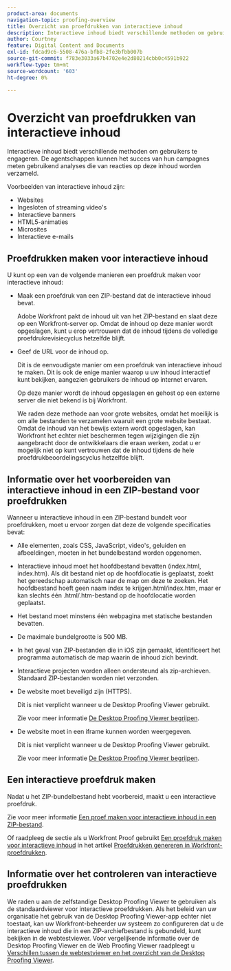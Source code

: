 ```yaml
---
product-area: documents
navigation-topic: proofing-overview
title: Overzicht van proefdrukken van interactieve inhoud
description: Interactieve inhoud biedt verschillende methoden om gebruikers te engageren. De agentschappen kunnen het succes van hun campagnes meten gebruikend analyses die van reacties op deze inhoud worden verzameld.
author: Courtney
feature: Digital Content and Documents
exl-id: fdcad9c6-5508-476a-bfb8-2fe3bfbb007b
source-git-commit: f783e3033a67b4702e4e2d80214cbb0c4591b922
workflow-type: tm+mt
source-wordcount: '603'
ht-degree: 0%

---
```


# Overzicht van proefdrukken van interactieve inhoud

<!-- Audited: 01/2024 -->

Interactieve inhoud biedt verschillende methoden om gebruikers te engageren. De agentschappen kunnen het succes van hun campagnes meten gebruikend analyses die van reacties op deze inhoud worden verzameld.

Voorbeelden van interactieve inhoud zijn:

* Websites
* Ingesloten of streaming video&#39;s
* Interactieve banners
* HTML5-animaties
* Microsites
* Interactieve e-mails

## Proefdrukken maken voor interactieve inhoud

U kunt op een van de volgende manieren een proefdruk maken voor interactieve inhoud:

* Maak een proefdruk van een ZIP-bestand dat de interactieve inhoud bevat.

  Adobe Workfront pakt de inhoud uit van het ZIP-bestand en slaat deze op een Workfront-server op. Omdat de inhoud op deze manier wordt opgeslagen, kunt u erop vertrouwen dat de inhoud tijdens de volledige proefdrukrevisiecyclus hetzelfde blijft.

* Geef de URL voor de inhoud op.

  Dit is de eenvoudigste manier om een proefdruk van interactieve inhoud te maken. Dit is ook de enige manier waarop u uw inhoud interactief kunt bekijken, aangezien gebruikers de inhoud op internet ervaren.

  Op deze manier wordt de inhoud opgeslagen en gehost op een externe server die niet bekend is bij Workfront.

  We raden deze methode aan voor grote websites, omdat het moeilijk is om alle bestanden te verzamelen waaruit een grote website bestaat. Omdat de inhoud van het bewijs extern wordt opgeslagen, kan Workfront het echter niet beschermen tegen wijzigingen die zijn aangebracht door de ontwikkelaars die eraan werken, zodat u er mogelijk niet op kunt vertrouwen dat de inhoud tijdens de hele proefdrukbeoordelingscyclus hetzelfde blijft.

## Informatie over het voorbereiden van interactieve inhoud in een ZIP-bestand voor proefdrukken

Wanneer u interactieve inhoud in een ZIP-bestand bundelt voor proefdrukken, moet u ervoor zorgen dat deze de volgende specificaties bevat:

* Alle elementen, zoals CSS, JavaScript, video&#39;s, geluiden en afbeeldingen, moeten in het bundelbestand worden opgenomen.
* Interactieve inhoud moet het hoofdbestand bevatten (index.html, index.htm). Als dit bestand niet op de hoofdlocatie is geplaatst, zoekt het gereedschap automatisch naar de map om deze te zoeken. Het hoofdbestand hoeft geen naam index te krijgen.html/index.htm, maar er kan slechts één .html/.htm-bestand op de hoofdlocatie worden geplaatst.
* Het bestand moet minstens één webpagina met statische bestanden bevatten.
* De maximale bundelgrootte is 500 MB.
* In het geval van ZIP-bestanden die in iOS zijn gemaakt, identificeert het programma automatisch de map waarin de inhoud zich bevindt.
* Interactieve projecten worden alleen ondersteund als zip-archieven. Standaard ZIP-bestanden worden niet verzonden.
* De website moet beveiligd zijn (HTTPS).

  Dit is niet verplicht wanneer u de Desktop Proofing Viewer gebruikt.

  Zie voor meer informatie [De Desktop Proofing Viewer begrijpen](../../../workfront-proof/wp-work-proofsfiles/review-proofs-dpv/destop-proofing-viewer.md).

* De website moet in een iframe kunnen worden weergegeven.

  Dit is niet verplicht wanneer u de Desktop Proofing Viewer gebruikt.

  Zie voor meer informatie [De Desktop Proofing Viewer begrijpen](../../../workfront-proof/wp-work-proofsfiles/review-proofs-dpv/destop-proofing-viewer.md).

## Een interactieve proefdruk maken

Nadat u het ZIP-bundelbestand hebt voorbereid, maakt u een interactieve proefdruk.

Zie voor meer informatie [Een proef maken voor interactieve inhoud in een ZIP-bestand](../../../review-and-approve-work/proofing/creating-proofs-within-workfront/generate-proof-interactive-content.md).

Of raadpleeg de sectie als u Workfront Proof gebruikt [Een proefdruk maken voor interactieve inhoud](../../../workfront-proof/wp-work-proofsfiles/create-proofs-and-files/generate-proofs.md#generate-a-proof-for-interactive-content) in het artikel [Proefdrukken genereren in Workfront-proefdrukken](../../../workfront-proof/wp-work-proofsfiles/create-proofs-and-files/generate-proofs.md).

## Informatie over het controleren van interactieve proefdrukken

We raden u aan de zelfstandige Desktop Proofing Viewer te gebruiken als de standaardviewer voor interactieve proefdrukken. Als het beleid van uw organisatie het gebruik van de Desktop Proofing Viewer-app echter niet toestaat, kan uw Workfront-beheerder uw systeem zo configureren dat u de interactieve inhoud die in een ZIP-archiefbestand is gebundeld, kunt bekijken in de webtestviewer. Voor vergelijkende informatie over de Desktop Proofing Viewer en de Web Proofing Viewer raadpleegt u [Verschillen tussen de webtestviewer en het overzicht van de Desktop Proofing Viewer](../../../review-and-approve-work/proofing/proofing-overview/understand-differences-between-web-viewer.md).
